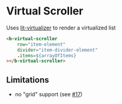 # Virtual Scroller

Uses [lit-virtualizer](https://github.com/PolymerLabs/uni-virtualizer) to render a virtualized list

```html
<b-virtual-scroller
    row="item-element"
    divider="item-divider-element"
    .items=${arrayOfItems}
></b-virtual-scroller>
```

## Limitations
- no "grid" support (see [#17](https://github.com/PolymerLabs/uni-virtualizer/issues/17))